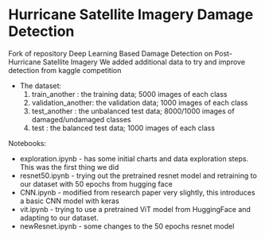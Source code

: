 # Hurricane Satellite Imagery Damage Detection
Fork of repository Deep Learning Based Damage Detection on Post-Hurricane Satellite Imagery
We added additional data to try and improve detection from kaggle competition

* The dataset: 
  1. train_another     : the training data; 5000 images of each class
  2. validation_another: the validation data; 1000 images of each class
  3. test_another      : the unbalanced test data; 8000/1000 images of damaged/undamaged classes
  4. test              : the balanced test data; 1000 images of each class

Notebooks:
 * exploration.ipynb - has some initial charts and data exploration steps. This was the first thing we did
 * resnet50.ipynb - trying out the pretrained resnet model and retraining to our dataset with 50 epochs from hugging face
 * CNN.ipynb - modified from research paper very slightly, this introduces a basic CNN model with keras
 * vit.ipynb - trying to use a pretrained ViT model from HuggingFace and adapting to our dataset.
 * newResnet.ipynb - some changes to the 50 epochs resnet model
